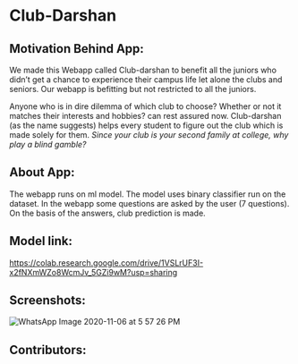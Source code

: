 # Club-Darshan

## Motivation Behind App:
We made this Webapp called Club-darshan to benefit all the juniors who didn’t get a chance to experience their campus life let alone the clubs and seniors. Our webapp is befitting but not restricted to all the juniors. 

Anyone who is in dire dilemma of which club to choose? Whether or not it matches their interests and hobbies? can rest assured now. Club-darshan (as the name suggests) helps every student to figure out the club which is made solely for them. *Since your club is your second family at college, why play a blind gamble?*

## About App:
The webapp runs on ml model. The model uses binary classifier run on the dataset. In the webapp some questions are asked by the user (7 questions). On the basis of the answers, club prediction is made.
## Model link:
https://colab.research.google.com/drive/1VSLrUF3I-x2fNXmWZo8WcmJv_5GZi9wM?usp=sharing

## Screenshots:

![WhatsApp Image 2020-11-06 at 5 57 26 PM](https://user-images.githubusercontent.com/54658795/98366613-47485400-205a-11eb-84f9-a6dbc0267a8a.jpeg)

## Contributors:
